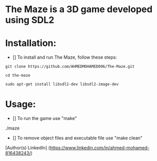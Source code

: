 # The Maze is a 3D game developed using SDL2

# Installation:

- [] To install and run The Maze, follow these steps:
```
git clone https://github.com/AHMEDMOHAMED096/The-Maze.git
```
```
cd the-maze
```
```
sudo apt-get install libsdl2-dev libsdl2-image-dev
```

# Usage:

- [] To run the game use "make"

./maze <map file>

- [] To remove object files and executable file use "make clean"

[Author(s) LinkedIn] (https://www.linkedin.com/in/ahmed-mohamed-816438243/)